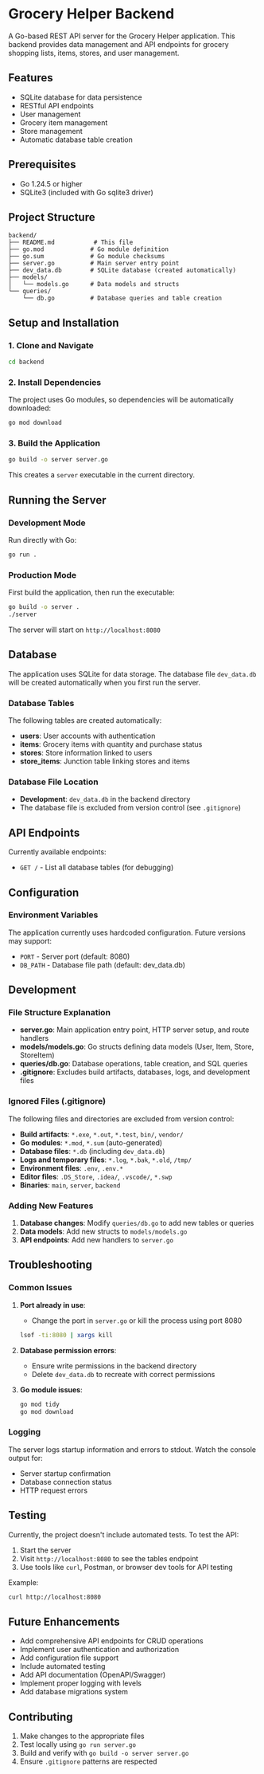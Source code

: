 # Grocery Helper Backend

A Go-based REST API server for the Grocery Helper application. This backend provides data management and API endpoints for grocery shopping lists, items, stores, and user management.

## Features

- SQLite database for data persistence
- RESTful API endpoints
- User management
- Grocery item management
- Store management
- Automatic database table creation

## Prerequisites

- Go 1.24.5 or higher
- SQLite3 (included with Go sqlite3 driver)

## Project Structure

```
backend/
├── README.md           # This file
├── go.mod             # Go module definition
├── go.sum             # Go module checksums
├── server.go          # Main server entry point
├── dev_data.db        # SQLite database (created automatically)
├── models/
│   └── models.go      # Data models and structs
└── queries/
    └── db.go          # Database queries and table creation
```

## Setup and Installation

### 1. Clone and Navigate

```bash
cd backend
```

### 2. Install Dependencies

The project uses Go modules, so dependencies will be automatically downloaded:

```bash
go mod download
```

### 3. Build the Application

```bash
go build -o server server.go
```

This creates a `server` executable in the current directory.

## Running the Server

### Development Mode

Run directly with Go:

```bash
go run .
```

### Production Mode

First build the application, then run the executable:

```bash
go build -o server .
./server
```

The server will start on `http://localhost:8080`

## Database

The application uses SQLite for data storage. The database file `dev_data.db` will be created automatically when you first run the server.

### Database Tables

The following tables are created automatically:

- **users**: User accounts with authentication
- **items**: Grocery items with quantity and purchase status
- **stores**: Store information linked to users
- **store_items**: Junction table linking stores and items

### Database File Location

- **Development**: `dev_data.db` in the backend directory
- The database file is excluded from version control (see `.gitignore`)

## API Endpoints

Currently available endpoints:

- `GET /` - List all database tables (for debugging)

## Configuration

### Environment Variables

The application currently uses hardcoded configuration. Future versions may support:

- `PORT` - Server port (default: 8080)
- `DB_PATH` - Database file path (default: dev_data.db)

## Development

### File Structure Explanation

- **server.go**: Main application entry point, HTTP server setup, and route handlers
- **models/models.go**: Go structs defining data models (User, Item, Store, StoreItem)
- **queries/db.go**: Database operations, table creation, and SQL queries
- **.gitignore**: Excludes build artifacts, databases, logs, and development files

### Ignored Files (.gitignore)

The following files and directories are excluded from version control:

- **Build artifacts**: `*.exe`, `*.out`, `*.test`, `bin/`, `vendor/`
- **Go modules**: `*.mod`, `*.sum` (auto-generated)
- **Database files**: `*.db` (including `dev_data.db`)
- **Logs and temporary files**: `*.log`, `*.bak`, `*.old`, `/tmp/`
- **Environment files**: `.env`, `.env.*`
- **Editor files**: `.DS_Store`, `.idea/`, `.vscode/`, `*.swp`
- **Binaries**: `main`, `server`, `backend`

### Adding New Features

1. **Database changes**: Modify `queries/db.go` to add new tables or queries
2. **Data models**: Add new structs to `models/models.go`
3. **API endpoints**: Add new handlers to `server.go`

## Troubleshooting

### Common Issues

1. **Port already in use**:

   - Change the port in `server.go` or kill the process using port 8080

   ```bash
   lsof -ti:8080 | xargs kill
   ```

2. **Database permission errors**:

   - Ensure write permissions in the backend directory
   - Delete `dev_data.db` to recreate with correct permissions

3. **Go module issues**:
   ```bash
   go mod tidy
   go mod download
   ```

### Logging

The server logs startup information and errors to stdout. Watch the console output for:

- Server startup confirmation
- Database connection status
- HTTP request errors

## Testing

Currently, the project doesn't include automated tests. To test the API:

1. Start the server
2. Visit `http://localhost:8080` to see the tables endpoint
3. Use tools like `curl`, Postman, or browser dev tools for API testing

Example:

```bash
curl http://localhost:8080
```

## Future Enhancements

- Add comprehensive API endpoints for CRUD operations
- Implement user authentication and authorization
- Add configuration file support
- Include automated testing
- Add API documentation (OpenAPI/Swagger)
- Implement proper logging with levels
- Add database migrations system

## Contributing

1. Make changes to the appropriate files
2. Test locally using `go run server.go`
3. Build and verify with `go build -o server server.go`
4. Ensure `.gitignore` patterns are respected
